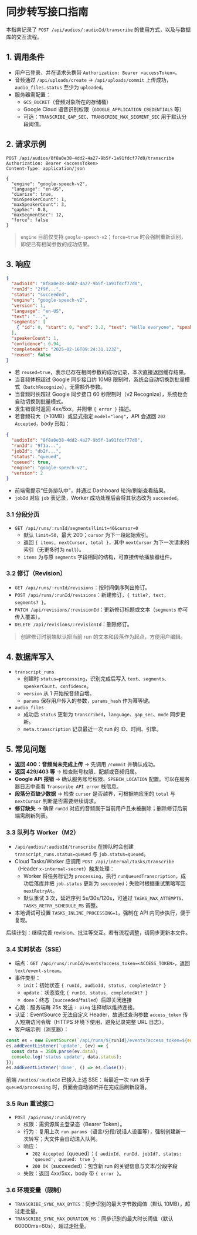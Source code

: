 # 同步转写接口指南

本指南记录了 `POST /api/audios/:audioId/transcribe` 的使用方式，以及与数据库的交互流程。

## 1. 调用条件

- 用户已登录，并在请求头携带 `Authorization: Bearer <accessToken>`。
- 音频通过 `/api/uploads/create` → `/api/uploads/commit` 上传成功，`audio_files.status` 至少为 `uploaded`。
- 服务器需配置：
  - `GCS_BUCKET`（音频对象所在的存储桶）
  - Google Cloud 语音识别权限（`GOOGLE_APPLICATION_CREDENTIALS` 等）
  - 可选：`TRANSCRIBE_GAP_SEC`、`TRANSCRIBE_MAX_SEGMENT_SEC` 用于默认分段阈值。

## 2. 请求示例

```http
POST /api/audios/8f8a0e38-4dd2-4a27-9b5f-1a91fdcf77d0/transcribe
Authorization: Bearer <accessToken>
Content-Type: application/json

{
  "engine": "google-speech-v2",
  "language": "en-US",
  "diarize": true,
  "minSpeakerCount": 1,
  "maxSpeakerCount": 3,
  "gapSec": 0.8,
  "maxSegmentSec": 12,
  "force": false
}
```

> `engine` 目前仅支持 `google-speech-v2`；`force=true` 时会强制重新识别，即使已有相同参数的成功结果。

## 3. 响应

```json
{
  "audioId": "8f8a0e38-4dd2-4a27-9b5f-1a91fdcf77d0",
  "runId": "2f9f...",
  "status": "succeeded",
  "engine": "google-speech-v2",
  "version": 1,
  "language": "en-US",
  "text": "...",
  "segments": [
    { "id": 0, "start": 0, "end": 3.2, "text": "Hello everyone", "speaker": 1, "words": [...] }
  ],
  "speakerCount": 1,
  "confidence": 0.94,
  "completedAt": "2025-02-16T09:24:31.123Z",
  "reused": false
}
```

- 若 `reused=true`，表示已存在相同参数的成功记录，本次直接返回缓存结果。
- 当音频体积超过 Google 同步接口约 10MB 限制时，系统会自动切换到批量模式（`batchRecognize`），无需额外参数。
- 当音频时长超过 Google 同步接口 60 秒限制时（v2 Recognize），系统也会自动切换到批量模式。
- 发生错误时返回 4xx/5xx，并附带 `{ error }` 描述。
- 若音频较大（>10MB）或显式指定 `model="long"`，API 会返回 `202 Accepted`，body 形如：

```json
{
  "audioId": "8f8a0e38-4dd2-4a27-9b5f-1a91fdcf77d0",
  "runId": "9f1a...",
  "jobId": "db2f...",
  "status": "queued",
  "queued": true,
  "engine": "google-speech-v2",
  "version": 2
}
```

  - 前端需提示“任务排队中”，并通过 Dashboard 轮询/刷新查看结果。
  - `jobId` 对应 `job` 表记录，Worker 成功处理后会将其状态改为 `succeeded`。

### 3.1 分段分页
- `GET /api/runs/:runId/segments?limit=40&cursor=0`
  - 默认 `limit=50`，最大 200；`cursor` 为下一段起始索引。
  - 返回 `{ items, nextCursor, total }`，其中 `nextCursor` 为下一次请求的索引（无更多时为 `null`）。
  - `items` 为与原 `segments` 字段相同的结构，可直接传给播放器组件。

### 3.2 修订（Revision）
- `GET /api/runs/:runId/revisions`：按时间倒序列出修订。
- `POST /api/runs/:runId/revisions`：新建修订，`{ title?, text, segments? }`。
- `PATCH /api/revisions/:revisionId`：更新修订标题或文本（`segments` 亦可传入覆盖）。
- `DELETE /api/revisions/:revisionId`：删除修订。
> 创建修订时前端默认把当前 run 的文本和段落作为起点，方便用户编辑。

## 4. 数据库写入

- `transcript_runs`
  - 创建时 `status=processing`，识别完成后写入 `text`、`segments`、`speakerCount`、`confidence`。
  - `version` 从 1 开始按音频自增。
  - `params` 保存用户传入的参数，`params_hash` 作为幂等键。
- `audio_files`
  - 成功后 `status` 更新为 `transcribed`，`language`、`gap_sec`、`mode` 同步更新。
  - `meta.transcription` 记录最近一次 run 的 ID、时间、引擎。

## 5. 常见问题

- **返回 400：音频尚未完成上传** → 先调用 `/commit` 并确认成功。
- **返回 429/403 等** → 检查账号权限、配额或音频归属。
- **Google API 报错** → 确认服务账号权限、`SPEECH_LOCATION` 配置。可以在服务器日志中查看 `Transcribe API error` 栈信息。
- **段落分页缺少数据** → 检查 `cursor` 是否越界，可根据响应里的 `total` 与 `nextCursor` 判断是否需要继续请求。
- **修订缺失** → 确保 `runId` 对应的音频属于当前用户且未被删除；删除修订后前端需刷新列表。

### 3.3 队列与 Worker（M2）
- `/api/audios/:audioId/transcribe` 在排队时会创建 `transcript_runs.status=queued` 与 `job.status=queued`。
- Cloud Tasks/Worker 应调用 `POST /api/internal/tasks/transcribe`（Header `x-internal-secret`）触发处理：
  - Worker 将任务标记为 `processing`，执行 `runQueuedTranscription`，成功后落库并把 `job.status` 更新为 `succeeded`；失败时根据重试策略写回 `nextRetryAt`。
  - 默认重试 3 次，延迟序列 5s/30s/120s，可通过 `TASKS_MAX_ATTEMPTS`、`TASKS_RETRY_SCHEDULE_MS` 调整。
- 本地调试可设置 `TASKS_INLINE_PROCESSING=1`，强制在 API 内同步执行，便于复现。

后续计划：继续完善 revision、批注等交互。若有流程调整，请同步更新本文件。

### 3.4 实时状态（SSE）

- 端点：`GET /api/runs/:runId/events?access_token=<ACCESS_TOKEN>`，返回 `text/event-stream`。
- 事件类型：
  - `init`：初始状态 `{ runId, audioId, status, completedAt? }`
  - `update`：状态变化 `{ runId, status, completedAt? }`
  - `done`：终态（`succeeded`/`failed`）后即关闭连接
- 心跳：服务端每 25s 发送 `: ping` 注释帧以维持连接。
- 认证：EventSource 无法自定义 Header，故通过查询参数 `access_token` 传入短期访问令牌（HTTPS 环境下使用，避免记录完整 URL 日志）。
- 客户端示例（浏览器）：

```js
const es = new EventSource(`/api/runs/${runId}/events?access_token=${encodeURIComponent(accessToken)}`);
es.addEventListener('update', (ev) => {
  const data = JSON.parse(ev.data);
  console.log('status update', data.status);
});
es.addEventListener('done', () => es.close());
```

前端 `/audios/:audioId` 已接入上述 SSE：当最近一次 run 处于 `queued/processing` 时，页面会自动监听并在完成后刷新段落。

### 3.5 Run 重试接口

- `POST /api/runs/:runId/retry`
  - 权限：需资源属主登录态（Bearer Token）。
  - 行为：复用上次 `run.params`（语言/分段/说话人设置等），强制创建新一次转写；大文件会自动进入队列。
  - 响应：
    - `202 Accepted`（queued）：`{ audioId, runId, jobId?, status: 'queued', queued: true }`
    - `200 OK`（succeeded）：包含新 run 的关键信息与文本/分段字段
  - 失败：返回 4xx/5xx，body 带 `{ error }`。

### 3.6 环境变量（限制）
- `TRANSCRIBE_SYNC_MAX_BYTES`：同步识别的最大字节数阈值（默认 10MB），超过走批量。
- `TRANSCRIBE_SYNC_MAX_DURATION_MS`：同步识别的最大时长阈值（默认 60000ms=60s），超过走批量。
